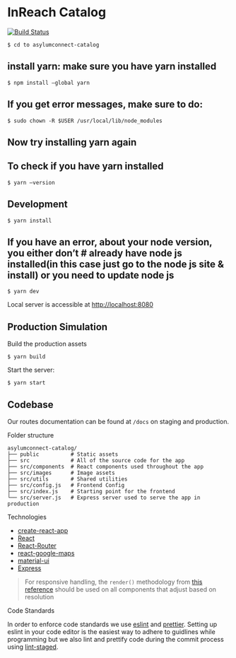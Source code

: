# InReach Catalog

[![Build Status](https://travis-ci.org/asylum-connect/asylumconnect-catalog.svg?branch=master)](https://travis-ci.org/asylum-connect/asylumconnect-catalog)

```
$ cd to asylumconnect-catalog
```

## install yarn: make sure you have yarn installed

```
$ npm install –global yarn
```

## If you get error messages, make sure to do:

```
$ sudo chown -R $USER /usr/local/lib/node_modules
```

## Now try installing yarn again

## To check if you have yarn installed

```
$ yarn –version
```

## Development

```
$ yarn install
```

## If you have an error, about your node version, you either don’t # already have node js installed(in this case just go to the node js site & install) or you need to update node js

```
$ yarn dev
```

Local server is accessible at [http://localhost:8080](http://localhost:8080)

## Production Simulation

Build the production assets

```
$ yarn build
```

Start the server:

```
$ yarn start
```

## Codebase

Our routes documentation can be found at `/docs` on staging and production.

Folder structure

```
asylumconnect-catalog/
├── public          # Static assets
├── src             # All of the source code for the app
├── src/components  # React components used throughout the app
├── src/images      # Image assets
├── src/utils       # Shared utilities
├── src/config.js   # Frontend Config
├── src/index.js    # Starting point for the frontend
└── src/server.js   # Express server used to serve the app in production
```

Technologies

- [create-react-app](https://create-react-app.dev/)
- [React](https://reactjs.org/)
- [React-Router](https://reacttraining.com/react-router/)
- [react-google-maps](https://www.npmjs.com/package/react-google-maps)
- [material-ui](https://material-ui.com/)
- [Express](https://expressjs.com/)

> For responsive handling, the `render()` methodology from [this reference](https://goshakkk.name/different-mobile-desktop-tablet-layouts-react/) should be used on all components that adjust based on resolution

Code Standards

In order to enforce code standards we use [eslint](https://eslint.org/) and [prettier](https://prettier.io/). Setting up eslint in your code editor is the easiest way to adhere to guidlines while programming but we also lint and prettify code during the commit process using [lint-staged](https://github.com/okonet/lint-staged).
